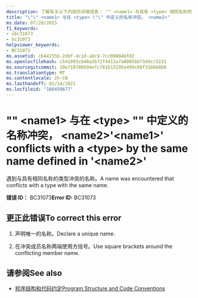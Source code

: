 ```yaml
---
description: 了解有关以下内容的详细信息： "" <name1> 与具有 <type> 相同名称的 " <name2> " 冲突
title: "\"\" <name1> 与在 <type> \"\" 中定义的名称冲突， <name2>"
ms.date: 07/20/2015
f1_keywords:
- vbc31073
- bc31073
helpviewer_keywords:
- BC31073
ms.assetid: cb44155b-2d6f-4c1d-a8c9-7cc098846fd2
ms.openlocfilehash: c541093c648a3b72f4411a7a8805bb73ddcc5221
ms.sourcegitcommit: 10e719780594efc781b15295e499c66f316068b8
ms.translationtype: MT
ms.contentlocale: zh-CN
ms.lasthandoff: 02/14/2021
ms.locfileid: "100459677"
---
```

# <a name="name1-conflicts-with-a-type-by-the-same-name-defined-in-name2"></a><span data-ttu-id="a8e12-103">"" \<name1> 与在 \<type> "" 中定义的名称冲突， \<name2></span><span class="sxs-lookup"><span data-stu-id="a8e12-103">'\<name1>' conflicts with a \<type> by the same name defined in '\<name2>'</span></span>

<span data-ttu-id="a8e12-104">遇到与具有相同名称的类型冲突的名称。</span><span class="sxs-lookup"><span data-stu-id="a8e12-104">A name was encountered that conflicts with a type with the same name.</span></span>  
  
 <span data-ttu-id="a8e12-105">**错误 ID：** BC31073</span><span class="sxs-lookup"><span data-stu-id="a8e12-105">**Error ID:** BC31073</span></span>  
  
## <a name="to-correct-this-error"></a><span data-ttu-id="a8e12-106">更正此错误</span><span class="sxs-lookup"><span data-stu-id="a8e12-106">To correct this error</span></span>  
  
1. <span data-ttu-id="a8e12-107">声明唯一的名称。</span><span class="sxs-lookup"><span data-stu-id="a8e12-107">Declare a unique name.</span></span>  
  
2. <span data-ttu-id="a8e12-108">在冲突成员名称两端使用方括号。</span><span class="sxs-lookup"><span data-stu-id="a8e12-108">Use square brackets around the conflicting member name.</span></span>  
  
## <a name="see-also"></a><span data-ttu-id="a8e12-109">请参阅</span><span class="sxs-lookup"><span data-stu-id="a8e12-109">See also</span></span>

- [<span data-ttu-id="a8e12-110">程序结构和代码约定</span><span class="sxs-lookup"><span data-stu-id="a8e12-110">Program Structure and Code Conventions</span></span>](../programming-guide/program-structure/program-structure-and-code-conventions.md)
